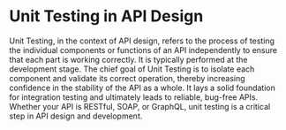 # Unit Testing in API Design

Unit Testing, in the context of API design, refers to the process of testing the individual components or functions of an API independently to ensure that each part is working correctly. It is typically performed at the development stage. The chief goal of Unit Testing is to isolate each component and validate its correct operation, thereby increasing confidence in the stability of the API as a whole. It lays a solid foundation for integration testing and ultimately leads to reliable, bug-free APIs. Whether your API is RESTful, SOAP, or GraphQL, unit testing is a critical step in API design and development.